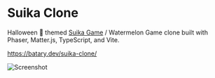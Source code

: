 # Suika Clone

 Halloween 🎃 themed [Suika Game](https://en.wikipedia.org/wiki/Suika_Game) / Watermelon Game clone built with Phaser, Matter.js, TypeScript, and Vite.

https://batary.dev/suika-clone/

![Screenshot](https://github.com/sgbj/suika-clone/assets/5178445/4c999bfe-dc28-4cc1-8380-cc51ee4feeb1)
